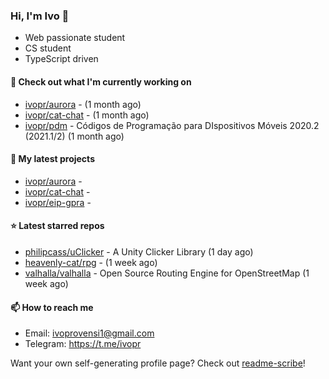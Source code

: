 ### Hi, I'm Ivo 👋

* Web passionate student
* CS student
* TypeScript driven

#### 👷 Check out what I'm currently working on

- [ivopr/aurora](https://github.com/ivopr/aurora) -  (1 month ago)
- [ivopr/cat-chat](https://github.com/ivopr/cat-chat) -  (1 month ago)
- [ivopr/pdm](https://github.com/ivopr/pdm) - Códigos de Programação para DIspositivos Móveis 2020.2 (2021.1/2) (1 month ago)

#### 🌱 My latest projects

- [ivopr/aurora](https://github.com/ivopr/aurora) - 
- [ivopr/cat-chat](https://github.com/ivopr/cat-chat) - 
- [ivopr/eip-gpra](https://github.com/ivopr/eip-gpra) - 

#### ⭐️ Latest starred repos

- [philipcass/uClicker](https://github.com/philipcass/uClicker) - A Unity Clicker Library (1 day ago)
- [heavenly-cat/rpg](https://github.com/heavenly-cat/rpg) -  (1 week ago)
- [valhalla/valhalla](https://github.com/valhalla/valhalla) - Open Source Routing Engine for OpenStreetMap (1 week ago)

#### 📫 How to reach me

- Email: [ivoprovensi1@gmail.com](mailto://ivoprovensi1@gmail.com)
- Telegram: https://t.me/ivopr

Want your own self-generating profile page? Check out [readme-scribe](https://github.com/muesli/readme-scribe)!
